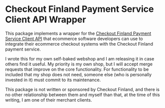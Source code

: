 # Checkout Finland Payment Service Client API Wrapper

This package implements a wrapper for the [Checkout Finland Payment
Service Client API](https://checkoutfinland.github.io/psp-api/#/) that
ecommerce software developers can use to integrate their ecommerce
checkout systems with the Checkout Finland payment service.

I wrote this for my own self-baked webshop and I am releasing it in
case others find it useful.  My priority is my own shop, but I will
accept merge requests that improve on the core functionality.  For
functionality to be included that my shop does not need, someone else
(who is personally invested in it) must commit to its maintenance.

This package is not written or sponsored by Checkout Finland, and
there is no other relationship between them and myself than that, at
the time of this writing, I am one of their merchant clients.
